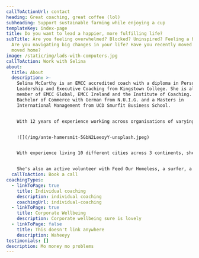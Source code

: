 ```yaml
---
callToActionUrl: contact
heading: Great coaching, great coffee (lol)
subheading: Support sustainable farming while enjoying a cup
templateKey: index-page
title: Do you want to lead a happier, more fulfilling life?
subTitle: Are you feeling overwhelmed? Blocked? Uninspired? Feeling a bit meh?
  Are you navigating big changes in your life? Have you recently moved abroad or
  moved home?
image: /static/img/lads-with-computers.jpg
callToAction: Work with Selina
about:
  title: About
  description: >-
    Selina McCarthy is an EMCC accredited coach with a diploma in Personal,
    Leadership and Executive Coaching from Kingstown College. She is also a
    member of EMCC Global, EMCC Ireland and the Institute of Coaching. She has a
    Bachelor of Commerce with German from N.U.I.G. and a Masters in
    International Management from UCD Smurfit Business School.


    With 12 years of experience working across organisations of varying size from large organisations like the Corporate Executive Board (now Gartner), Lidl and Zalando, to Home24, Websummit and Evervault, and running her own employer branding consultancy, she has vast experience working with organisations of varying profiles.


    ![](/img/ante-hamersmit-5GbN2LeeoyY-unsplash.jpeg)


    With experience living 10 different cities across 3 continents, she has a deep understanding, and passion for working with people from diverse backgrounds. She thrives in a fast-paced business environment, and has a passion for culture and helping people perform at their best.


    She's also an active volunteer with Feed Our Homeless, a surfer, a cyclist and a yogi.
  callToAction: Book a call
coachingTypes:
  - linkToPage: true
    title: Individual coaching
    description: individual coaching
    coachingUrl: individual-coaching
  - linkToPage: true
    title: Corporate Wellbeing
    description: Corporate wellbeing sure is lovely
  - linkToPage: false
    title: This doesn't link anywhere
    description: Waheeyy
testimonials: []
description: Mo money mo problems
---
```

